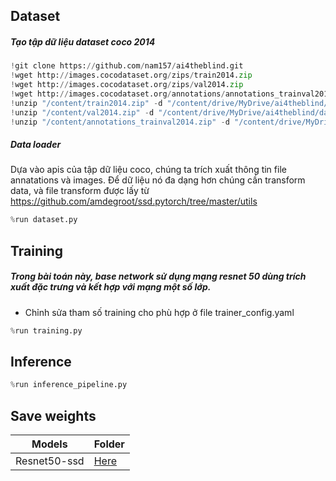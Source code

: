 ## Dataset

##### Tạo tập dữ liệu dataset coco 2014

```python
!git clone https://github.com/nam157/ai4theblind.git
!wget http://images.cocodataset.org/zips/train2014.zip
!wget http://images.cocodataset.org/zips/val2014.zip
!wget http://images.cocodataset.org/annotations/annotations_trainval2014.zip
!unzip "/content/train2014.zip" -d "/content/drive/MyDrive/ai4theblind/dataset"
!unzip "/content/val2014.zip" -d "/content/drive/MyDrive/ai4theblind/dataset/"
!unzip "/content/annotations_trainval2014.zip" -d "/content/drive/MyDrive/ai4theblind/dataset/"
```

##### Data loader
Dựa vào apis của tập dữ liệu coco, chúng ta trích xuất thông tin file annatations và images.
Để dữ liệu nó đa dạng hơn chúng cần transform data, và file transform được lấy từ https://github.com/amdegroot/ssd.pytorch/tree/master/utils
```python
%run dataset.py
```

## Training
##### Trong bài toán này, base network sử dụng mạng resnet 50 dùng trích xuất đặc trưng và kết hợp với mạng một số lớp.
* Chỉnh sửa tham số training cho phù hợp ở file trainer_config.yaml
```python
%run training.py
```
## Inference
```python
%run inference_pipeline.py
```
## Save weights
|Models                           | Folder                        |
|---------------------------------|-------------------------------|
|Resnet50-ssd                     |[Here](https://drive.google.com/drive/u/0/folders/1L6IrWa8QI6WBo15iM9Yl30-w0UeqCAql)|
